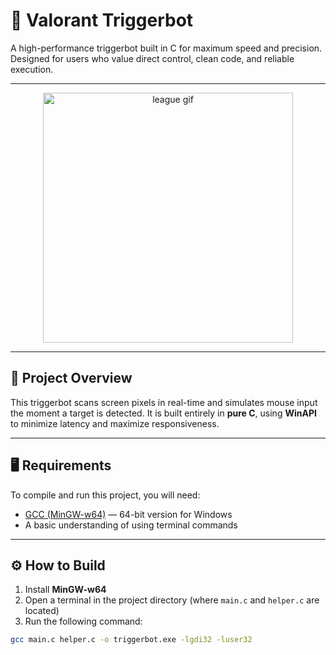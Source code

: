 # 🎯 Valorant Triggerbot

A high-performance triggerbot built in C for maximum speed and precision. Designed for users who value direct control, clean code, and reliable execution.

---

<p align="center">
  <img src="https://media.tenor.com/vPvvrLpzjAUAAAAC/please-i-want-to-to-play-league-downstairs-so-bad.gif" width="400" alt="league gif" />
</p>

---

## 📌 Project Overview

This triggerbot scans screen pixels in real-time and simulates mouse input the moment a target is detected. It is built entirely in **pure C**, using **WinAPI** to minimize latency and maximize responsiveness.

---

## 🖥️ Requirements

To compile and run this project, you will need:

- [GCC (MinGW-w64)](https://sourceforge.net/projects/mingw-w64/) — 64-bit version for Windows
- A basic understanding of using terminal commands

---

## ⚙️ How to Build

1. Install **MinGW-w64**
2. Open a terminal in the project directory (where `main.c` and `helper.c` are located)
3. Run the following command:

```bash
gcc main.c helper.c -o triggerbot.exe -lgdi32 -luser32
